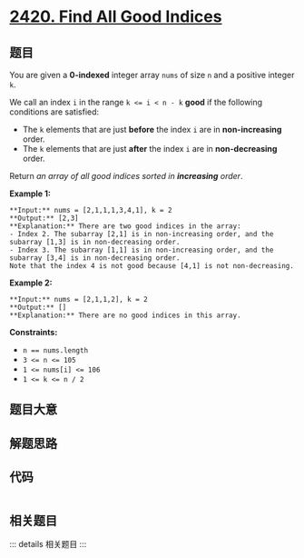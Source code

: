 # [2420. Find All Good Indices](https://leetcode.com/problems/find-all-good-indices)

## 题目

You are given a **0-indexed** integer array `nums` of size `n` and a positive
integer `k`.

We call an index `i` in the range `k <= i < n - k` **good** if the following
conditions are satisfied:

  * The `k` elements that are just **before** the index `i` are in **non-increasing** order.
  * The `k` elements that are just **after** the index `i` are in **non-decreasing** order.

Return _an array of all good indices sorted in **increasing** order_.



**Example 1:**

    
    
    **Input:** nums = [2,1,1,1,3,4,1], k = 2
    **Output:** [2,3]
    **Explanation:** There are two good indices in the array:
    - Index 2. The subarray [2,1] is in non-increasing order, and the subarray [1,3] is in non-decreasing order.
    - Index 3. The subarray [1,1] is in non-increasing order, and the subarray [3,4] is in non-decreasing order.
    Note that the index 4 is not good because [4,1] is not non-decreasing.

**Example 2:**

    
    
    **Input:** nums = [2,1,1,2], k = 2
    **Output:** []
    **Explanation:** There are no good indices in this array.
    



**Constraints:**

  * `n == nums.length`
  * `3 <= n <= 105`
  * `1 <= nums[i] <= 106`
  * `1 <= k <= n / 2`


## 题目大意

## 解题思路

## 代码

```javascript

```

## 相关题目

::: details 相关题目
:::
